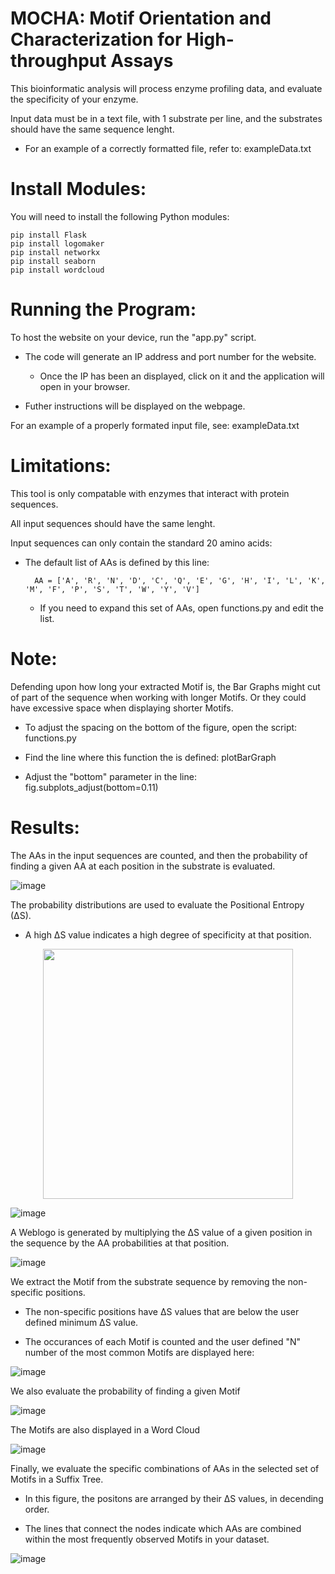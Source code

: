 # MOCHA: Motif Orientation and Characterization for High-throughput Assays

This bioinformatic analysis will process enzyme profiling data, and evaluate the specificity of your enzyme.

Input data must be in a text file, with 1 substrate per line, and the substrates should have the same sequence lenght.

- For an example of a correctly formatted file, refer to: exampleData.txt

# Install Modules:

You will need to install the following Python modules:

    pip install Flask
    pip install logomaker
    pip install networkx
    pip install seaborn
    pip install wordcloud

# Running the Program:

To host the website on your device, run the "app.py" script.

- The code will generate an IP address and port number for the website. 

    - Once the IP has been an displayed, click on it and the application will open in your browser.

- Futher instructions will be displayed on the webpage.

For an example of a properly formated input file, see: exampleData.txt 

# Limitations:

This tool is only compatable with enzymes that interact with protein sequences.

All input sequences should have the same lenght.

Input sequences can only contain the standard 20 amino acids:

- The default list of AAs is defined by this line:

        AA = ['A', 'R', 'N', 'D', 'C', 'Q', 'E', 'G', 'H', 'I', 'L', 'K', 'M', 'F', 'P', 'S', 'T', 'W', 'Y', 'V']

    - If you need to expand this set of AAs, open functions.py and edit the list.

# Note:

Defending upon how long your extracted Motif is, the Bar Graphs might cut of part of the sequence when working with longer Motifs. Or they could have excessive space when displaying shorter Motifs.

- To adjust the spacing on the bottom of the figure, open the script: functions.py

- Find the line where this function the is defined: plotBarGraph
    
- Adjust the "bottom" parameter in the line: fig.subplots_adjust(bottom=0.11)

# Results:

The AAs in the input sequences are counted, and then the probability of finding a given AA at each position in the substrate is evaluated.

![image](https://github.com/user-attachments/assets/c93fe542-1d98-43fd-9649-4300de8d123b)

The probability distributions are used to evaluate the Positional Entropy (∆S).

- A high ∆S value indicates a high degree of specificity at that position.

<p align="center">
  <img src="https://github.com/user-attachments/assets/48639ab3-7e54-4123-998d-022d0dfcbd04" width="400">
</p>

![image](https://github.com/user-attachments/assets/48639ab3-7e54-4123-998d-022d0dfcbd04)

A Weblogo is generated by multiplying the ∆S value of a given position in the sequence by the AA probabilities at that position.

![image](https://github.com/user-attachments/assets/debb0208-9f08-4f91-8467-0487e05147d0)

We extract the Motif from the substrate sequence by removing the non-specific positions. 

- The non-specific positions have ∆S values that are below the user defined minimum ∆S value.

- The occurances of each Motif is counted and the user defined "N" number of the most common Motifs are displayed here:

![image](https://github.com/user-attachments/assets/21496236-7f4c-4c60-a7e5-4d54acf8e1b0)

We also evaluate the probability of finding a given Motif

![image](https://github.com/user-attachments/assets/ec6ea8dd-7bfe-47fa-9269-c59d0e9ecfe9)

The Motifs are also displayed in a Word Cloud

![image](https://github.com/user-attachments/assets/9808a006-d674-45f3-b9b6-1d9c2200e4b9)

Finally, we evaluate the specific combinations of AAs in the selected set of Motifs in a Suffix Tree.

- In this figure, the positons are arranged by their ∆S values, in decending order.

- The lines that connect the nodes indicate which AAs are combined within the most frequently observed Motifs in your dataset.

![image](https://github.com/user-attachments/assets/7ab6a873-4d90-4e6d-98df-2c54a070d8bb)

